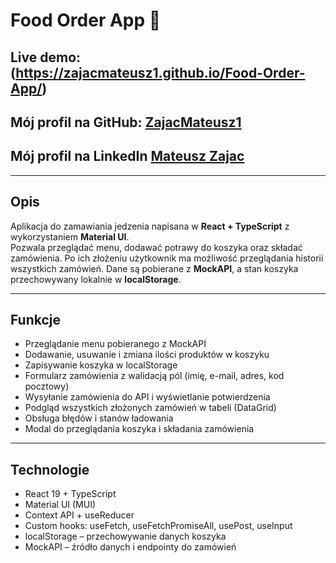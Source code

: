 # Food Order App 🍔

## Live demo: (https://zajacmateusz1.github.io/Food-Order-App/)

## Mój profil na GitHub: [ZajacMateusz1](https://github.com/ZajacMateusz1)

## Mój profil na LinkedIn [Mateusz Zajac](https://www.linkedin.com/in/mateusz-zaj%C4%85c-371971387/)

---

## Opis

Aplikacja do zamawiania jedzenia napisana w **React + TypeScript** z wykorzystaniem **Material UI**.  
Pozwala przeglądać menu, dodawać potrawy do koszyka oraz składać zamówienia.
Po ich złożeniu użytkownik ma możliwość przeglądania historii wszystkich zamówień.
Dane są pobierane z **MockAPI**, a stan koszyka przechowywany lokalnie w **localStorage**.

---

## Funkcje

- Przeglądanie menu pobieranego z MockAPI
- Dodawanie, usuwanie i zmiana ilości produktów w koszyku
- Zapisywanie koszyka w localStorage
- Formularz zamówienia z walidacją pól (imię, e-mail, adres, kod pocztowy)
- Wysyłanie zamówienia do API i wyświetlanie potwierdzenia
- Podgląd wszystkich złożonych zamówień w tabeli (DataGrid)
- Obsługa błędów i stanów ładowania
- Modal do przeglądania koszyka i składania zamówienia

---

## Technologie

- React 19 + TypeScript
- Material UI (MUI)
- Context API + useReducer
- Custom hooks: useFetch, useFetchPromiseAll, usePost, useInput
- localStorage – przechowywanie danych koszyka
- MockAPI – źródło danych i endpointy do zamówień
